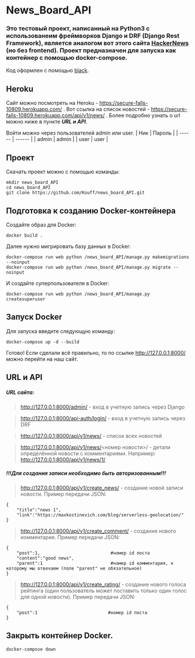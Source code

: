 # News_Board_API
### Это тестовый проект, написанный на Python3 с использованеим фреймворков Django и DRF (Django Rest Framework), является аналогом вот этого сайта [HackerNews](https://news.ycombinator.com/) (но без frontend). Проект предназначен для запуска как контейнер с помощью docker-compose.
Код оформлен с помощью [black](https://github.com/psf/black "Black is the uncompromising Python code formatter.").

## Heroku
Сайт можно посмотреть на Heroku - https://secure-falls-10809.herokuapp.com/ . Вот ссылка на список новостей - https://secure-falls-10809.herokuapp.com/api/v1/news/ . Более подробно узнать о url можно ниже в пункте ***URL и API***. 

Войти можно через пользователей admin или user.
| Ник | Пароль |
| ------ | ------ |
| admin | admin |
| user | user |

## Проект
Скачать проект можно с помощью команды:
```
mkdir news_board_API
cd news_board_API
git clone https://github.com/Kouff/news_board_API.git
```
## Подготовка к созданию Docker-контейнера
Создайте образ для Docker:
```
docker build .
```
Далее нужно мигрировать базу данных в Docker:
```
docker-compose run web python /news_board_API/manage.py makemigrations --noinput
docker-compose run web python /news_board_API/manage.py migrate --noinput
```
И создайте суперпользователя в Docker:
```
docker-compose run web python /news_board_API/manage.py createsuperuser
```
## Запуск Docker
Для запуска введите следующую команду:
```
docker-compose up -d --build
```
Готово! Если сделали всё правильно, то по ссылке http://127.0.0.1:8000/ можно перейти на наш сайт.
## URL и API
##### URL сайта:
>http://127.0.0.1:8000/admin/ - вход в учетную запись через Django

>http://127.0.0.1:8000/api-auth/login/ - вход в учетную запись через DRF

>http://127.0.0.1:8000/api/v1/news/ - список всех новостей

>http://127.0.0.1:8000/api/v1/news/<номер новости>/ - детали определённой новости с комментариями. Например:
>http://127.0.0.1:8000/api/v1/news/1/

##### !!!Для создания записи необходимо быть авторизованным!!!
>http://127.0.0.1:8000/api/v1/create_news/ - создание новой записи новости. Пример передачи JSON:
```
{
    "title":"news 1",
    "link":"https://maxkostinevich.com/blog/serverless-geolocation/"
}
```
>http://127.0.0.1:8000/api/v1/create_comment/ - создание нового комментария. Пример передачи JSON:
```
{
    "post":1,                           #номер id поста
    "content":"good news",
    "parent":1                          #номер id комментария, к которому мы отвечаем (поле "parent" не обязательное)
}
```
>http://127.0.0.1:8000/api/v1/create_rating/ - создание нового голоса рейтинга (один пользователь может поставить только один голос для одной новости). Пример передачи JSON:
```
{
    "post":1                           #номер id поста
}
```
## Закрыть контейнер Docker.
```
docker-compose down
```
